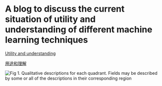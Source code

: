 # A blog to discuss the current situation of utility and understanding of different machine learning techniques
[ Utility and understanding ]( https://www.aidancooper.co.uk/utility-vs-understanding/?continueFlag=b96fa8ed72dfc82b777e51b7e954c7dc )

[ 用途和理解 ]( https://mp.weixin.qq.com/s/7lKtTv8pgBh4Iatu1tDtoQ )

![Fig 1. Qualitative descriptions for each quadrant. Fields may be described by some or all of the descriptions in their corresponding region](https://user-images.githubusercontent.com/47146812/181729835-1e92565f-6cf5-4468-82a7-788aebe9127f.png)

